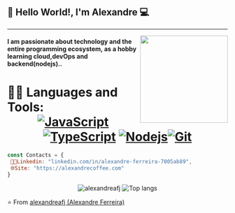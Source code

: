 ## 👋 Hello World!, I'm Alexandre :computer:
 ------------
<img align='right' src='https://user-images.githubusercontent.com/5713670/87202985-820dcb80-c2b6-11ea-9f56-7ec461c497c3.gif' width='200"'>

#### I am passionate about technology and the entire programming ecosystem, as a hobby learning cloud,devOps and backend(nodejs)..

 # 👨‍💻 Languages and Tools: <div align="center"> [![JavaScript](https://img.shields.io/badge/-JavaScript-%23F7DF1C?style=flat-square&logo=javascript&logoColor=000000&labelColor=%23F7DF1C&color=%23FFCE5A)](https://www.javascript.com/)[![TypeScript](https://img.shields.io/badge/-TypeScript-%23282C34?style=flat-square&logo=typescript&logoColor=007bcd)](https://www.typescriptlang.org/) [![Nodejs](https://img.shields.io/badge/-Nodejs-black?style=flat-square&logo=Node.js)](https://nodejs.org/)[![Git](https://img.shields.io/badge/-git-black?style=flat-square&logo=Git)](https://git-scm.com/)

</div>

```js
const Contacts = { 
 👨‍💻Linkedin: "linkedin.com/in/alexandre-ferreira-7005ab89",
 🌐Site: "https://alexandrecoffee.com"
}
```

<p align="center">
  <img src="https://github-readme-stats.vercel.app/api?username=alexandreafj&show_icons=true&title_color=fff&icon_color=00d9ff&text_color=c9d1d9&bg_color=161b22" alt="alexandreafj" />
    <img src="https://github-readme-stats.vercel.app/api/top-langs/?username=alexandreafj&layout=compact&show_icons=true&title_color=fff&icon_color=fff&text_color=c9d1d9&bg_color=161b22&hide=elixir" alt="Top langs" />
</p>


⭐️ From [alexandreafj (Alexandre Ferreira)](https://github.com/alexandreafj)
